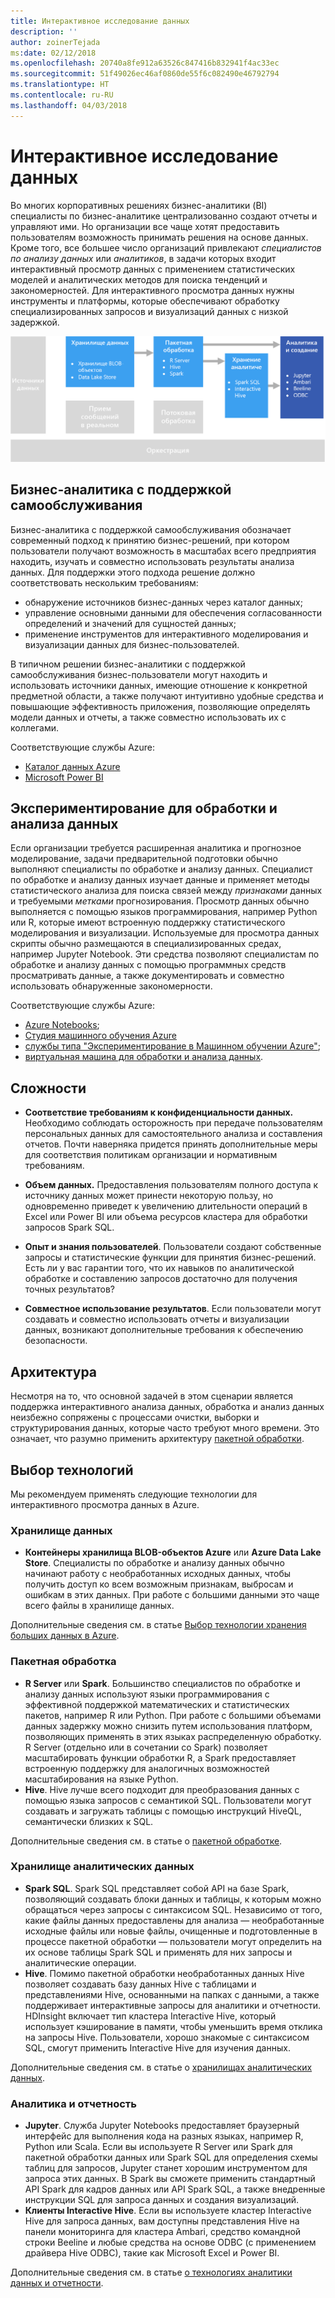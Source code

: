 ```yaml
---
title: Интерактивное исследование данных
description: ''
author: zoinerTejada
ms:date: 02/12/2018
ms.openlocfilehash: 20740a8fe912a63526c847416b832941f4ac33ec
ms.sourcegitcommit: 51f49026ec46af0860de55f6c082490e46792794
ms.translationtype: HT
ms.contentlocale: ru-RU
ms.lasthandoff: 04/03/2018
---
```

# <a name="interactive-data-exploration"></a>Интерактивное исследование данных

Во многих корпоративных решениях бизнес-аналитики (BI) специалисты по бизнес-аналитике централизованно создают отчеты и управляют ими. Но организации все чаще хотят предоставить пользователям возможность принимать решения на основе данных. Кроме того, все большее число организаций привлекают *специалистов по анализу данных* или *аналитиков*, в задачи которых входит интерактивный просмотр данных с применением статистических моделей и аналитических методов для поиска тенденций и закономерностей. Для интерактивного просмотра данных нужны инструменты и платформы, которые обеспечивают обработку специализированных запросов и визуализаций данных с низкой задержкой.

![](./images/data-exploration.png)

## <a name="self-service-bi"></a>Бизнес-аналитика с поддержкой самообслуживания

Бизнес-аналитика с поддержкой самообслуживания обозначает современный подход к принятию бизнес-решений, при котором пользователи получают возможность в масштабах всего предприятия находить, изучать и совместно использовать результаты анализа данных. Для поддержки этого подхода решение должно соответствовать нескольким требованиям:

* обнаружение источников бизнес-данных через каталог данных;
* управление основными данными для обеспечения согласованности определений и значений для сущностей данных;
* применение инструментов для интерактивного моделирования и визуализации данных для бизнес-пользователей.

В типичном решении бизнес-аналитики с поддержкой самообслуживания бизнес-пользователи могут находить и использовать источники данных, имеющие отношение к конкретной предметной области, а также получают интуитивно удобные средства и повышающие эффективность приложения, позволяющие определять модели данных и отчеты, а также совместно использовать их с коллегами.

Соответствующие службы Azure:

- [Каталог данных Azure](/azure/data-catalog/data-catalog-what-is-data-catalog)
- [Microsoft Power BI](https://powerbi.microsoft.com/)

## <a name="data-science-experimentation"></a>Экспериментирование для обработки и анализа данных
Если организации требуется расширенная аналитика и прогнозное моделирование, задачи предварительной подготовки обычно выполняют специалисты по обработке и анализу данных. Специалист по обработке и анализу данных изучает данные и применяет методы статистического анализа для поиска связей между *признаками* данных и требуемыми *метками* прогнозирования. Просмотр данных обычно выполняется с помощью языков программирования, например Python или R, которые имеют встроенную поддержку статистического моделирования и визуализации. Используемые для просмотра данных скрипты обычно размещаются в специализированных средах, например Jupyter Notebook. Эти средства позволяют специалистам по обработке и анализу данных с помощью программных средств просматривать данные, а также документировать и совместно использовать обнаруженные закономерности.

Соответствующие службы Azure:

- [Azure Notebooks](https://notebooks.azure.com/);
- [Студия машинного обучения Azure](/azure/machine-learning/studio/what-is-ml-studio)
- [службы типа "Экспериментирование в Машинном обучении Azure"](/azure/machine-learning/preview/experimentation-service-configuration);
- [виртуальная машина для обработки и анализа данных](/azure/machine-learning/data-science-virtual-machine/overview).

## <a name="challenges"></a>Сложности

- **Соответствие требованиям к конфиденциальности данных.** Необходимо соблюдать осторожность при передаче пользователям персональных данных для самостоятельного анализа и составления отчетов. Почти наверняка придется принять дополнительные меры для соответствия политикам организации и нормативным требованиям. 

- **Объем данных.** Предоставления пользователям полного доступа к источнику данных может принести некоторую пользу, но одновременно приведет к увеличению длительности операций в Excel или Power BI или объема ресурсов кластера для обработки запросов Spark SQL.

- **Опыт и знания пользователей**. Пользователи создают собственные запросы и статистические функции для принятия бизнес-решений. Есть ли у вас гарантии того, что их навыков по аналитической обработке и составлению запросов достаточно для получения точных результатов?

- **Совместное использование результатов**. Если пользователи могут создавать и совместно использовать отчеты и визуализации данных, возникают дополнительные требования к обеспечению безопасности.

## <a name="architecture"></a>Архитектура

Несмотря на то, что основной задачей в этом сценарии является поддержка интерактивного анализа данных, обработка и анализ данных неизбежно сопряжены с процессами очистки, выборки и структурирования данных, которые часто требуют много времени. Это означает, что разумно применить архитектуру [пакетной обработки](../big-data/batch-processing.md).

## <a name="technology-choices"></a>Выбор технологий

Мы рекомендуем применять следующие технологии для интерактивного просмотра данных в Azure.

### <a name="data-storage"></a>Хранилище данных

- **Контейнеры хранилища BLOB-объектов Azure** или **Azure Data Lake Store**. Специалисты по обработке и анализу данных обычно начинают работу с необработанных исходных данных, чтобы получить доступ ко всем возможным признакам, выбросам и ошибкам в этих данных. При работе с большими данными это чаще всего файлы в хранилище данных.

Дополнительные сведения см. в статье [Выбор технологии хранения больших данных в Azure](../technology-choices/data-storage.md).

### <a name="batch-processing"></a>Пакетная обработка

- **R Server** или **Spark**. Большинство специалистов по обработке и анализу данных используют языки программирования с эффективной поддержкой математических и статистических пакетов, например R или Python. При работе с большими объемами данных задержку можно снизить путем использования платформ, позволяющих применять в этих языках распределенную обработку. R Server (отдельно или в сочетании со Spark) позволяет масштабировать функции обработки R, а Spark предоставляет встроенную поддержку для аналогичных возможностей масштабирования на языке Python.
- **Hive**. Hive лучше всего подходит для преобразования данных с помощью языка запросов с семантикой SQL. Пользователи могут создавать и загружать таблицы с помощью инструкций HiveQL, семантически близких к SQL.

Дополнительные сведения см. в статье о [пакетной обработке](../technology-choices/batch-processing.md).

### <a name="analytical-data-store"></a>Хранилище аналитических данных

- **Spark SQL**. Spark SQL представляет собой API на базе Spark, позволяющий создавать блоки данных и таблицы, к которым можно обращаться через запросы с синтаксисом SQL. Независимо от того, какие файлы данных предоставлены для анализа — необработанные исходные файлы или новые файлы, очищенные и подготовленные в процессе пакетной обработки — пользователи могут определить на их основе таблицы Spark SQL и применять для них запросы и аналитические операции. 
- **Hive**. Помимо пакетной обработки необработанных данных Hive позволяет создавать базу данных Hive с таблицами и представлениями Hive, основанными на папках с данными, а также поддерживает интерактивные запросы для аналитики и отчетности. HDInsight включает тип кластера Interactive Hive, который использует кэширование в памяти, чтобы уменьшить время отклика на запросы Hive. Пользователи, хорошо знакомые с синтаксисом SQL, смогут применить Interactive Hive для изучения данных.

Дополнительные сведения см. в статье о [хранилищах аналитических данных](../technology-choices/analytical-data-stores.md).

### <a name="analytics-and-reporting"></a>Аналитика и отчетность

- **Jupyter**. Служба Jupyter Notebooks предоставляет браузерный интерфейс для выполнения кода на разных языках, например R, Python или Scala. Если вы используете R Server или Spark для пакетной обработки данных или Spark SQL для определения схемы таблиц для запросов, Jupyter станет хорошим инструментом для запроса этих данных. В Spark вы сможете применить стандартный API Spark для кадров данных или API Spark SQL, а также внедренные инструкции SQL для запроса данных и создания визуализаций.
- **Клиенты Interactive Hive**. Если вы используете кластер Interactive Hive для запроса данных, вам доступны представления Hive на панели мониторинга для кластера Ambari, средство командной строки Beeline и любые средства на основе ODBC (с применением драйвера Hive ODBC), такие как Microsoft Excel и Power BI.

Дополнительные сведения см. в статье [о технологиях аналитики данных и отчетности](../technology-choices/analysis-visualizations-reporting.md).